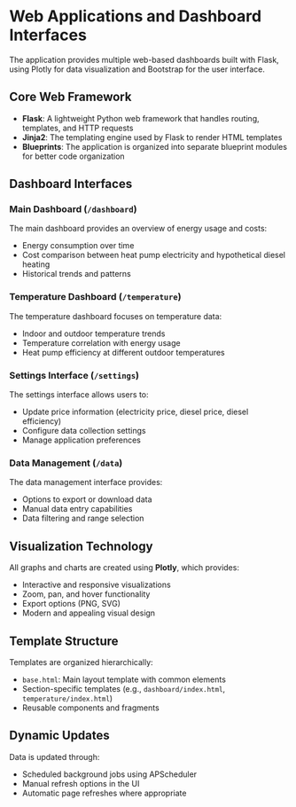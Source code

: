 # Web Applications and Dashboard Interfaces

The application provides multiple web-based dashboards built with Flask, using Plotly for data visualization and Bootstrap for the user interface.

## Core Web Framework

- **Flask**: A lightweight Python web framework that handles routing, templates, and HTTP requests
- **Jinja2**: The templating engine used by Flask to render HTML templates
- **Blueprints**: The application is organized into separate blueprint modules for better code organization

## Dashboard Interfaces

### Main Dashboard (`/dashboard`)
The main dashboard provides an overview of energy usage and costs:
- Energy consumption over time
- Cost comparison between heat pump electricity and hypothetical diesel heating
- Historical trends and patterns

### Temperature Dashboard (`/temperature`)
The temperature dashboard focuses on temperature data:
- Indoor and outdoor temperature trends
- Temperature correlation with energy usage
- Heat pump efficiency at different outdoor temperatures

### Settings Interface (`/settings`)
The settings interface allows users to:
- Update price information (electricity price, diesel price, diesel efficiency)
- Configure data collection settings
- Manage application preferences

### Data Management (`/data`)
The data management interface provides:
- Options to export or download data
- Manual data entry capabilities
- Data filtering and range selection

## Visualization Technology

All graphs and charts are created using **Plotly**, which provides:
- Interactive and responsive visualizations
- Zoom, pan, and hover functionality
- Export options (PNG, SVG)
- Modern and appealing visual design

## Template Structure

Templates are organized hierarchically:
- `base.html`: Main layout template with common elements
- Section-specific templates (e.g., `dashboard/index.html`, `temperature/index.html`)
- Reusable components and fragments

## Dynamic Updates

Data is updated through:
- Scheduled background jobs using APScheduler
- Manual refresh options in the UI
- Automatic page refreshes where appropriate
